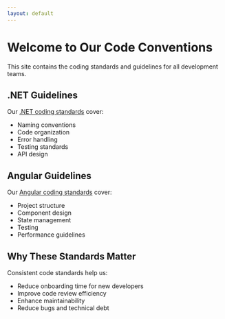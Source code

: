 ```yaml
---
layout: default
---
```


# Welcome to Our Code Conventions

This site contains the coding standards and guidelines for all development teams.

## .NET Guidelines

Our [.NET coding standards](./docs/dotnet/README.md) cover:

- Naming conventions
- Code organization
- Error handling
- Testing standards
- API design

## Angular Guidelines

Our [Angular coding standards](./docs/angular/README.md) cover:

- Project structure
- Component design
- State management
- Testing
- Performance guidelines

## Why These Standards Matter

Consistent code standards help us:
- Reduce onboarding time for new developers
- Improve code review efficiency
- Enhance maintainability
- Reduce bugs and technical debt 